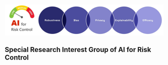 ![banner](https://github.com/AI4Risk/.github/blob/main/profile/img/banner.jpg)

## Special Research Interest Group of AI for Risk Control 